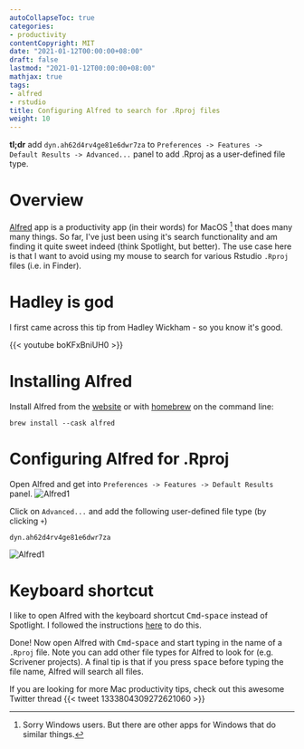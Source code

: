 ```yaml
---
autoCollapseToc: true
categories: 
- productivity
contentCopyright: MIT
date: "2021-01-12T00:00:00+08:00"
draft: false
lastmod: "2021-01-12T00:00:00+08:00"
mathjax: true
tags:
- alfred
- rstudio
title: Configuring Alfred to search for .Rproj files
weight: 10
---
```


**tl;dr** add `dyn.ah62d4rv4ge81e6dwr7za` to `Preferences -> Features -> Default Results -> Advanced...` panel to add .Rproj as a user-defined file type.

# Overview
[Alfred](https://www.alfredapp.com/) app is a productivity app (in their words) for MacOS [^1] that does many many things. So far, I've just been using it's search functionality and am finding it quite sweet indeed (think Spotlight, but better). The use case here is that I want to avoid using my mouse to search for various Rstudio `.Rproj` files (i.e. in Finder).

# Hadley is god
I first came across this tip from Hadley Wickham - so you know it's good.

{{< youtube boKFxBniUH0 >}}

# Installing Alfred
Install Alfred from the [website](https://www.alfredapp.com/) or with [homebrew](https://brew.sh/) on the command line:
```
brew install --cask alfred
```

# Configuring Alfred for .Rproj
Open Alfred and get into `Preferences -> Features -> Default Results` panel.
![Alfred1](/img/alfred1.png)

Click on `Advanced...` and add the following user-defined file type (by clicking `+`)
```
dyn.ah62d4rv4ge81e6dwr7za
```
![Alfred1](/img/alfred2.png)

# Keyboard shortcut
I like to open Alfred with the keyboard shortcut <kbd>Cmd</kbd>-<kbd>space</kbd> instead of Spotlight. I followed the instructions [here](https://www.alfredapp.com/help/troubleshooting/cmd-space/) to do this.

Done! Now open Alfred with <kbd>Cmd</kbd>-<kbd>space</kbd> and start typing in the name of a `.Rproj` file. Note you can add other file types for Alfred to look for (e.g. Scrivener projects). A final tip is that if you press <kbd>space</kbd> before typing the file name, Alfred will search all files.

If you are looking for more Mac productivity tips, check out this awesome Twitter thread 
{{< tweet 1333804309272621060 >}}

[^1]: Sorry Windows users. But there are other apps for Windows that do similar things.
